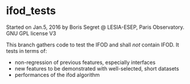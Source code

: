 # ifod_tests

Started on Jan.5, 2016 by Boris Segret @ LESIA-ESEP, Paris Observatory.
GNU GPL license V3

This branch gathers code to test the IFOD and shall *not* contain IFOD. It tests in terms of:
- non-regression of previous features, especially interfaces
- new features to be demonstrated with well-selected, short datasets
- performances of the ifod algorithm
